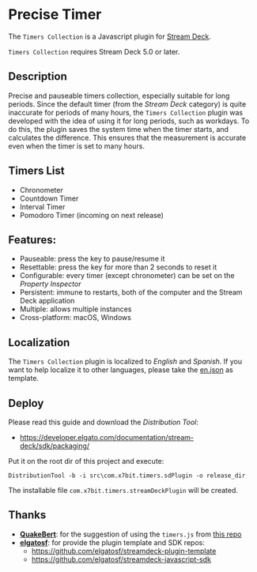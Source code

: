 # Precise Timer

The `Timers Collection` is a Javascript plugin for [Stream Deck](https://developer.elgato.com/documentation/stream-deck/).

`Timers Collection` requires Stream Deck 5.0 or later.

## Description

Precise and pauseable timers collection, especially suitable for long periods. Since the default timer (from the *Stream Deck* category) is quite inaccurate for periods of many hours, the `Timers Collection` plugin was developed with the idea of using it for long periods, such as workdays. To do this, the plugin saves the system time when the timer starts, and calculates the difference. This ensures that the measurement is accurate even when the timer is set to many hours.

## Timers List

- Chronometer
- Countdown Timer
- Interval Timer
- Pomodoro Timer (incoming on next release)

## Features:

- Pauseable: press the key to pause/resume it
- Resettable: press the key for more than 2 seconds to reset it
- Configurable: every timer (except chronometer) can be set on the *Property Inspector*
- Persistent: immune to restarts, both of the computer and the Stream Deck application
- Multiple: allows multiple instances
- Cross-platform: macOS, Windows

## Localization

The `Timers Collection` plugin is localized to *English* and *Spanish*. If you want to help localize it to other languages, please take the [en.json](https://github.com/x7bit/streamdeck-timers-collection/blob/main/src/com.x7bit.timers.sdPlugin/en.json) as template.

## Deploy

Please read this guide and download the *Distribution Tool*:

- https://developer.elgato.com/documentation/stream-deck/sdk/packaging/

Put it on the root dir of this project and execute:

`DistributionTool -b -i src\com.x7bit.timers.sdPlugin -o release_dir`

The installable file `com.x7bit.timers.streamDeckPlugin` will be created.

## Thanks

- **[QuakeBert](https://www.reddit.com/user/QuakeBert/)**: for the suggestion of using the `timers.js` from [this repo](https://github.com/elgatosf/streamdeck-timerfix/blob/master/com.streamdeck.timerfix.sdPlugin/js/timers.js)
- **[elgatosf](https://github.com/elgatosf)**: for provide the plugin template and SDK repos:
    - https://github.com/elgatosf/streamdeck-plugin-template
    - https://github.com/elgatosf/streamdeck-javascript-sdk